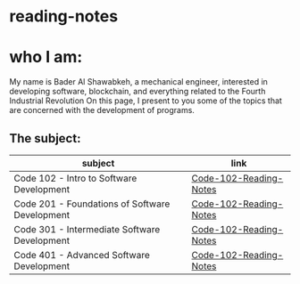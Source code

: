 # reading-notes

# who I am:
My name is Bader Al Shawabkeh, a mechanical engineer, interested in developing software, blockchain, 
and everything related to the Fourth Industrial Revolution On this page, 
I present to you some of the topics that are concerned with the development of programs.

## The subject:

subject    | link
---------- | ----
Code 102 - Intro to Software Development | [Code-102-Reading-Notes](https://bader-eng.github.io/Code-102-Reading-Notes/)
Code 201 - Foundations of Software Development | [Code-102-Reading-Notes](https://bader-eng.github.io/Code-201-Reading-Notes/)
Code 301 - Intermediate Software Development | [Code-102-Reading-Notes](https://bader-eng.github.io/Code-102-Reading-Notes/)
Code 401 - Advanced Software Development | [Code-102-Reading-Notes](https://bader-eng.github.io/Code-102-Reading-Notes/)
